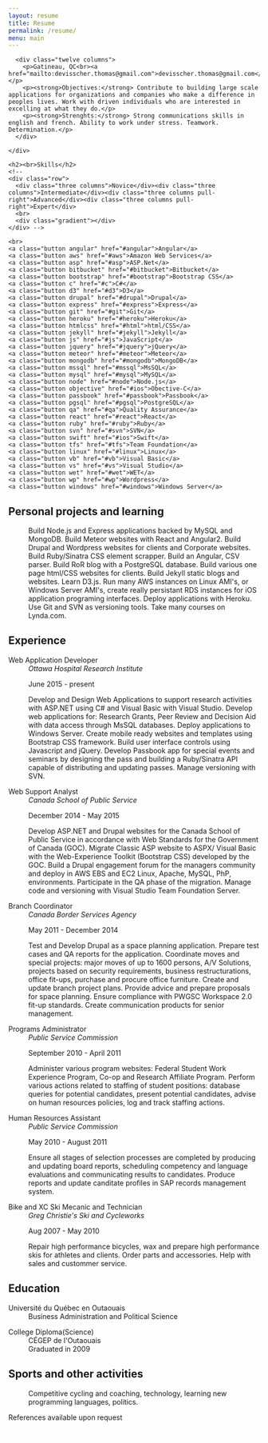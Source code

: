 ```yaml
---
layout: resume
title: Resume
permalink: /resume/
menu: main
---
```

<div class="container">
  <div class="panel">
    <div class="row">
      
      <div class="twelve columns">
        <p>Gatineau, QC<br><a href="mailto:devisscher.thomas@gmail.com">devisscher.thomas@gmail.com</a></p>
        <p><strong>Objectives:</strong> Contribute to building large scale applications for organizations and companies who make a difference in peoples lives. Work with driven individuals who are interested in excelling at what they do.</p>
        <p><strong>Strenghts:</strong> Strong communications skills in english and french. Ability to work under stress. Teamwork. Determination.</p>
      </div>
      
    </div>
  </div>
  <div class="row center">
    
    <h2><br>Skills</h2>
    <!--
    <div class="row">
      <div class="three columns">Novice</div><div class="three columns">Intermediate</div><div class="three columns pull-right">Advanced</div><div class="three columns pull-right">Expert</div>
      <br>
      <div class="gradient"></div>
    </div> -->
    
    <br>
    <a class="button angular" href="#angular">Angular</a>
    <a class="button aws" href="#aws">Amazon Web Services</a>
    <a class="button asp" href="#asp">ASP.Net</a>
    <a class="button bitbucket" href="#bitbucket">Bitbucket</a>
    <a class="button bootstrap" href="#bootstrap">Bootstrap CSS</a>
    <a class="button c" href="#c">C#</a>
    <a class="button d3" href="#d3">D3</a>
    <a class="button drupal" href="#drupal">Drupal</a>
    <a class="button express" href="#express">Express</a>
    <a class="button git" href="#git">Git</a>
    <a class="button heroku" href="#heroku">Heroku</a>
    <a class="button htmlcss" href="#html">html/CSS</a>
    <a class="button jekyll" href="#jekyll">Jekyll</a>
    <a class="button js" href="#js">JavaScript</a>
    <a class="button jquery" href="#jquery">jQuery</a>
    <a class="button meteor" href="#meteor">Meteor</a>
    <a class="button mongodb" href="#mongodb">MongoDB</a>
    <a class="button mssql" href="#mssql">MsSQL</a>
    <a class="button mysql" href="#mysql">MySQL</a>
    <a class="button node" href="#node">Node.js</a>
    <a class="button objective" href="#ios">Obective-C</a>
    <a class="button passbook" href="#passbook">Passbook</a>
    <a class="button pgsql" href="#pgsql">PostgreSQL</a>
    <a class="button qa" href="#qa">Quality Assurance</a>
    <a class="button react" href="#react">React</a>
    <a class="button ruby" href="#ruby">Ruby</a>
    <a class="button svn" href="#svn">SVN</a>
    <a class="button swift" href="#ios">Swift</a>
    <a class="button tfs" href="#tfs">Team Foundation</a>
    <a class="button linux" href="#linux">Linux</a>
    <a class="button vb" href="#vb">Visual Basic</a>
    <a class="button vs" href="#vs">Visual Studio</a>
    <a class="button wet" href="#wet">WET</a>
    <a class="button wp" href="#wp">Wordpress</a>
    <a class="button windows" href="#windows">Windows Server</a>
  </div>
  <p></p>
  <div class="row">
    <dl>
      <h2>
      Personal projects and learning</h2>
      <dd>
      <p>Build <a class="node" id="node">Node.js</a> and <a id="express" class="express">Express</a> applications backed by <a id="mysql" class="mysql">MySQL</a> and <a id="mongodb" class="mongodb">MongoDB</a>. Build <a class="meteor" id="meteor">Meteor</a> websites with <a id="react" class="react">React</a> and <a class="angular">Angular2</a>. Build <a class="drupal"
      id="drupal">Drupal</a> and <a class="wp" id="wp">Wordpress</a> websites for clients and Corporate websites. Build <a class="ruby" id="ruby">Ruby/Sinatra</a> <a id="html" class="htmlcss">CSS</a> element scrapper. Build
      an <a id="angular" class="angular">Angular</a>, CSV parser. Build <a class="ruby">RoR</a> blog with a <a id="pgsql" class="pgsql">PostgreSQL</a> database. Build various one page <a class="htmlcss">html/CSS</a> websites for clients. Build <a id="jekyll"
      class="jekyll">Jekyll</a> static blogs and websites. Learn <a id="d3" class="d3">D3.js</a>. Run many <a class="aws" id="aws">AWS</a> instances on <a class="linux" id="linux">Linux AMI</a>'s, or <a id="windows" class="windows">Windows Server AMI</a>'s,
      create really persistant RDS instances for <a id="ios" class="objective swift">iOS</a> application programing interfaces. Deploy applications with <a id="heroku" class="heroku">Heroku</a>. Use <a class="git" id="git">Git</a> and <a id="svn" class="svn">SVN</a> as versioning tools. Take many courses on Lynda.com.
    </p>
    </dd>
  </dl>
</div>
<div class="row">
  <h2>Experience</h2>
  <dl>
    <dt class="poste">Web Application Developer </dt>
    <dd><em>Ottawa Hospital Research Institute</em>
    <br>
    <p class="muted">June 2015 - present</p>
    <p>Develop and Design Web Applications to support research activities with <a class="asp" id="asp">ASP.NET</a> using <a id="c" class="c">C#</a> and <a id="vb" class="vb">Visual Basic</a> with <a id="vs" class="vs">Visual Studio</a>. Develop web applications
    for: Research Grants, Peer Review and Decision Aid with data access through <a class="mssql" id="mssql">MsSQL</a> databases. Deploy applications to <a class="windows"> Windows Server</a>. Create mobile ready websites and templates
    using <a id="bootstrap" class="bootstrap">Bootstrap CSS</a> framework. Build user interface controls using <a class="js" id="js">Javascript</a> and <a class="jquery" id="jquery">jQuery</a>. Develop <a id="passbook" class="passbook">Passbook</a>          app for special events and seminars by designing the pass and building a <a class="ruby">Ruby/Sinatra</a> API capable of distributing and updating passes. Manage versioning with <a id="svn" class="svn">SVN</a>.
  </p>
  </dd>
</dl>
<dl>
  <dt class="poste">Web Support Analyst</dt>
  <dd><em>Canada School of Public Service</em>
  <br> <p class="muted">December 2014 - May 2015</p>
  <p>Develop <a class="asp">ASP.NET</a> and <a class="drupal">Drupal</a> websites for the Canada School of Public Service in accordance with Web Standards for the Government of Canada (GOC). Migrate <a class="asp">Classic ASP</a> website to <a class="asp">ASPX</a>/
  <a
    class="vb">Visual Basic</a> with the <a class="wet" id="wet">Web-Experience Toolkit</a> (<a class="bootstrap">Bootstrap CSS</a>) developed by the GOC. Build a <a class="drupal">Drupal</a> engagement forum for the managers community and deploy in <a class="aws">AWS</a>            EBS and EC2 <a class="linux">Linux</a>, <a class="apacher">Apache</a>, <a class="mysql">MySQL</a>, <a class="php" id="php">PhP</a>, environments. Participate in the <a id="qa" class="qa">QA</a> phase of the migration. Manage code and versioning
    with <a class="vs">Visual Studio</a> <a id="tfs" class="tfs">Team Foundation Server.</a></p>
    </dd>
  </dl>
  <dl>
    <dt class="poste">Branch Coordinator</dt>
    <dd><em>Canada Border Services Agency</em>
    <br> <p class="muted">May 2011 - December 2014</p>
    <p>
      Test and Develop <a class="drupal">Drupal</a> as a space planning application. Prepare test cases and <a class="qa">QA</a> reports for the application. Coordinate moves and special projects: major moves of up to 1600 persons, A/V Solutions,
      projects based on security requirements, business restructurations, office fit-ups, purchase and procure office furniture. Create and update branch project plans. Provide advice and prepare proposals for space planning. Ensure compliance with
      PWGSC Workspace 2.0 fit-up standards. Create communication products for senior management.
    </p>
    </dd>
  </dl>
  <dl>
    <dt class="poste">Programs Administrator</dt>
    <dd><em>Public Service Commission</em>
    <br> <p class="muted">September 2010 - April 2011</p>
    <p>Administer various program websites: Federal Student Work Experience Program, Co-op and Research Affiliate Program. Perform various actions related to staffing of student positions: database queries for potential candidates, present potential
      candidates, advise on human resources policies, log and track staffing actions.
    </p>
    </dd>
  </dl>
  <dl>
    <dt class="poste">Human Resources Assistant</dt>
    <dd><em>Public Service Commission</em>
    <br> <p class="muted">May 2010 - August 2011</p>
    <p>Ensure all stages of selection processes are completed by producing and updating board reports, scheduling competency and language evaluations and communicating results to candidates. Produce reports and update canditate profiles in SAP records management system. </p>
    </dd>
  </dl>
  <dl>
    <dt class="poste">Bike and XC Ski Mecanic and Technician</dt>
    <dd><em>Greg Christie's Ski and Cycleworks</em>
    <br> <p class="muted">Aug 2007 - May 2010</p>
    <p>Repair high performance bicycles, wax and prepare high performance skis for athletes and clients. Order parts and accessories. Help with sales and custommer service.</p>
    </dd>
  </dl>
</div>
<div class="row">
  <h2>Education</h2>
  <dl>
    <dt class="poste">Université du Québec en Outaouais</dt>
    <dd>Business Administration and Political Science
    </dd>
  </dl>
  <dl>
    <dt class="poste">College Diploma(Science)</dt>
    <dd>CÉGEP de l'Outaouais
    <br> Graduated in 2009
    </dd>
  </dl>
</div>
<h2>Sports and other activities</h2>
<dl>
  <dd>Competitive cycling and coaching, technology, learning new programming languages, politics.
  </dd>
</dl>
<dl>
  <dt class="poste">References available upon request</dt>
</dl>
<dl>
  <a href="#" class="back-to-top" style="color: #fff;"> &uarr;
  </a>
</dl>
</div>